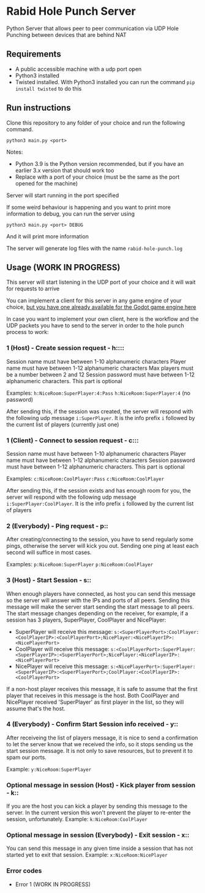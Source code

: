 # Rabid Hole Punch Server

Python Server that allows peer to peer communication via UDP Hole Punching between devices that are behind NAT

## Requirements

- A public accessible machine with a udp port open
- Python3 installed
- Twisted installed. With Python3 installed you can run the command `pip install twisted` to do this


## Run instructions

Clone this repository to any folder of your choice and run the following command. 

```
python3 main.py <port>
```
Notes:
- Python 3.9 is the Python version recommended, but if you have an earlier 3.x version that should work too
- Replace <port> with a port of your choice (must be the same as the port opened for the machine)

Server will start running in the port specified

If some weird behaviour is happening and you want to print more information to debug, you can run the server using

```
python3 main.py <port> DEBUG
```

And it will print more information

The server will generate log files with the name `rabid-hole-punch.log`

## Usage (WORK IN PROGRESS)

This server will start listening in the UDP port of your choice and it will wait for requests to arrive

You can implement a client for this server in any game engine of your choice, [but you have one already available for the Godot game engine here](https://gitlab.com/RabidTunes/rabid-hole-punch-godot)

In case you want to implement your own client, here is the workflow and the UDP packets you have to send to the server in order to the hole punch process to work:

### 1 (Host) - Create session request - h:<sessionname>:<playername>:<maxplayers>:<sessionpassword>

Session name must have between 1-10 alphanumeric characters
Player name must have between 1-12 alphanumeric characters
Max players must be a number between 2 and 12
Session password must have between 1-12 alphanumeric characters. This part is optional

Examples:
`h:NiceRoom:SuperPlayer:4:Pass`
`h:NiceRoom:SuperPlayer:4` (no password)

After sending this, if the session was created, the server will respond with the following udp message `i:SuperPlayer`. It is the info prefix `i` followed by the current list of players (currently just one)

### 1 (Client) - Connect to session request - c:<sessionname>:<playername>:<sessionpassword>

Session name must have between 1-10 alphanumeric characters
Player name must have between 1-12 alphanumeric characters
Session password must have between 1-12 alphanumeric characters. This part is optional

Examples:
`c:NiceRoom:CoolPlayer:Pass`
`c:NiceRoom:CoolPlayer`

After sending this, if the session exists and has enough room for you, the server will respond with the following udp message `i:SuperPlayer:CoolPlayer`. It is the info prefix `i` followed by the current list of players


### 2 (Everybody) - Ping request - p:<sessionname>:<playername>

After creating/connecting to the session, you have to send regularly some pings, otherwise the server will kick you out. Sending one ping at least each second will suffice in most cases.

Examples:
`p:NiceRoom:SuperPlayer`
`p:NiceRoom:CoolPlayer`

### 3 (Host) - Start Session - s:<sessionname>:<playername>

When enough players have connected, as host you can send this message so the server will answer with the IPs and ports of all peers. Sending this message will make the server start sending the start message to all peers. The start message changes depending on the receiver, for example, if a session has 3 players, SuperPlayer, CoolPlayer and NicePlayer:
- SuperPlayer will receive this message: `s:<SuperPlayerPort>:CoolPlayer:<CoolPlayerIP>:<CoolPlayerPort>;NicePlayer:<NicePlayerIP>:<NicePlayerPort>`
- CoolPlayer will receive this message: `s:<CoolPlayerPort>:SuperPlayer:<SuperPlayerIP>:<SuperPlayerPort>;NicePlayer:<NicePlayerIP>:<NicePlayerPort>`
- NicePlayer will receive this message: `s:<NicePlayerPort>:SuperPlayer:<SuperPlayerIP>:<SuperPlayerPort>;CoolPlayer:<CoolPlayerIP>:<CoolPlayerPort>`

If a non-host player receives this message, it is safe to assume that the first player that receives in this message is the host. Both CoolPlayer and NicePlayer received 'SuperPlayer' as first player in the list, so they will assume that's the host.

### 4 (Everybody) - Confirm Start Session info received - y:<sessionname>:<playername>

After receiveing the list of players message, it is nice to send a confirmation to let the server know that we received the info, so it stops sending us the start session message. It is not only to save resources, but to prevent it to spam our ports.

Example:
`y:NiceRoom:SuperPlayer`

### Optional message in session (Host) - Kick player from session - k:<sessionname>:<player-name-to-kick>

If you are the host you can kick a player by sending this message to the server. In the current version this won't prevent the player to re-enter the session, unfortunately.
Example:
`k:NiceRoom:CoolPlayer`

### Optional message in session (Everybody) - Exit session - x:<sessionname>:<playername>

You can send this message in any given time inside a session that has not started yet to exit that session.
Example:
`x:NiceRoom:NicePlayer`

### Error codes
- Error 1 (WORK IN PROGRESS)
